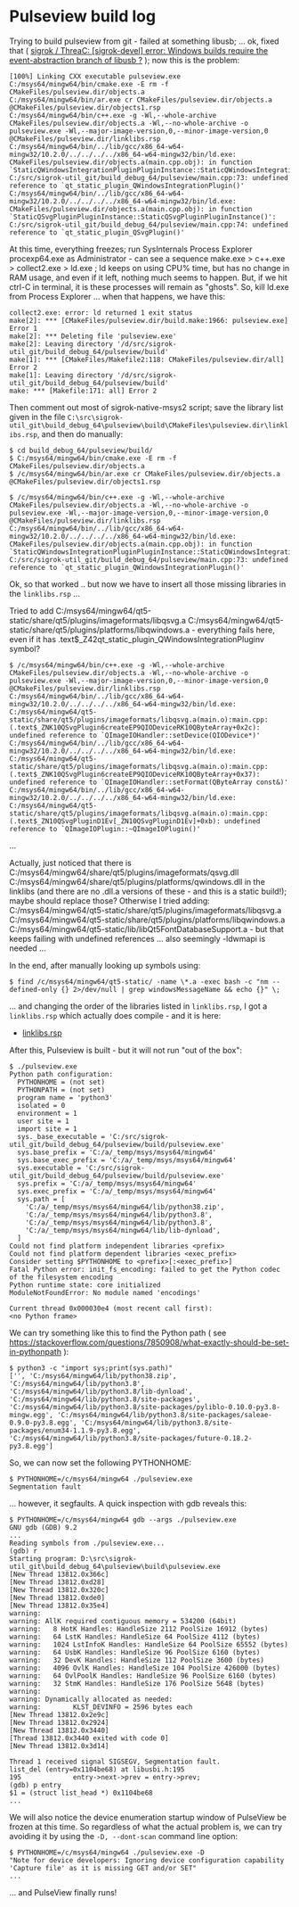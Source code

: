 # Pulseview build log


Trying to build pulseview from git - failed at something libusb; ... ok, fixed that ( [sigrok / ThreaC: [sigrok-devel] error: Windows builds require the event-abstraction branch of libusb ?](https://sourceforge.net/p/sigrok/mailman/sigrok-devel/thread/bc98f387-cfce-2832-ab3f-18dcea9fb87d%40brothers-sons.dk/#msg37138755) ); now this is the problem:

```
[100%] Linking CXX executable pulseview.exe
C:/msys64/mingw64/bin/cmake.exe -E rm -f CMakeFiles/pulseview.dir/objects.a
C:/msys64/mingw64/bin/ar.exe cr CMakeFiles/pulseview.dir/objects.a @CMakeFiles/pulseview.dir/objects1.rsp
C:/msys64/mingw64/bin/c++.exe -g -Wl,--whole-archive CMakeFiles/pulseview.dir/objects.a -Wl,--no-whole-archive -o pulseview.exe -Wl,--major-image-version,0,--minor-image-version,0 @CMakeFiles/pulseview.dir/linklibs.rsp
C:/msys64/mingw64/bin/../lib/gcc/x86_64-w64-mingw32/10.2.0/../../../../x86_64-w64-mingw32/bin/ld.exe: CMakeFiles/pulseview.dir/objects.a(main.cpp.obj): in function `StaticQWindowsIntegrationPluginPluginInstance::StaticQWindowsIntegrationPluginPluginInstance()':
C:/src/sigrok-util_git/build_debug_64/pulseview/main.cpp:73: undefined reference to `qt_static_plugin_QWindowsIntegrationPlugin()'
C:/msys64/mingw64/bin/../lib/gcc/x86_64-w64-mingw32/10.2.0/../../../../x86_64-w64-mingw32/bin/ld.exe: CMakeFiles/pulseview.dir/objects.a(main.cpp.obj): in function `StaticQSvgPluginPluginInstance::StaticQSvgPluginPluginInstance()':
C:/src/sigrok-util_git/build_debug_64/pulseview/main.cpp:74: undefined reference to `qt_static_plugin_QSvgPlugin()'
```

At this time, everything freezes; run SysInternals Process Explorer procexp64.exe as Administrator - can see a sequence make.exe > c++.exe > collect2.exe > ld.exe ; ld keeps on using CPU% time, but has no change in RAM usage, and even if it left, nothing much seems to happen. But, if we hit ctrl-C in terminal, it is these processes will remain as "ghosts". So, kill ld.exe from Process Explorer ... when that happens, we have this:

```
collect2.exe: error: ld returned 1 exit status
make[2]: *** [CMakeFiles/pulseview.dir/build.make:1966: pulseview.exe] Error 1
make[2]: *** Deleting file 'pulseview.exe'
make[2]: Leaving directory '/d/src/sigrok-util_git/build_debug_64/pulseview/build'
make[1]: *** [CMakeFiles/Makefile2:118: CMakeFiles/pulseview.dir/all] Error 2
make[1]: Leaving directory '/d/src/sigrok-util_git/build_debug_64/pulseview/build'
make: *** [Makefile:171: all] Error 2
```

Then comment out most of sigrok-native-msys2 script; save the library list given in the file `C:\src\sigrok-util_git\build_debug_64\pulseview\build\CMakeFiles\pulseview.dir\linklibs.rsp`, and then do manually:

```
$ cd build_debug_64/pulseview/build/
$ C:/msys64/mingw64/bin/cmake.exe -E rm -f CMakeFiles/pulseview.dir/objects.a
$ /c/msys64/mingw64/bin/ar.exe cr CMakeFiles/pulseview.dir/objects.a @CMakeFiles/pulseview.dir/objects1.rsp

$ /c/msys64/mingw64/bin/c++.exe -g -Wl,--whole-archive CMakeFiles/pulseview.dir/objects.a -Wl,--no-whole-archive -o pulseview.exe -Wl,--major-image-version,0,--minor-image-version,0 @CMakeFiles/pulseview.dir/linklibs.rsp
C:/msys64/mingw64/bin/../lib/gcc/x86_64-w64-mingw32/10.2.0/../../../../x86_64-w64-mingw32/bin/ld.exe: CMakeFiles/pulseview.dir/objects.a(main.cpp.obj): in function `StaticQWindowsIntegrationPluginPluginInstance::StaticQWindowsIntegrationPluginPluginInstance()':
C:/src/sigrok-util_git/build_debug_64/pulseview/main.cpp:73: undefined reference to `qt_static_plugin_QWindowsIntegrationPlugin()'
```

Ok, so that worked .. but now we have to insert all those missing libraries in the `linklibs.rsp` ...

Tried to add C:/msys64/mingw64/qt5-static/share/qt5/plugins/imageformats/libqsvg.a
C:/msys64/mingw64/qt5-static/share/qt5/plugins/platforms/libqwindows.a - everything fails here, even if it has .text$_Z42qt_static_plugin_QWindowsIntegrationPluginv symbol?

```
$ /c/msys64/mingw64/bin/c++.exe -g -Wl,--whole-archive CMakeFiles/pulseview.dir/objects.a -Wl,--no-whole-archive -o pulseview.exe -Wl,--major-image-version,0,--minor-image-version,0 @CMakeFiles/pulseview.dir/linklibs.rsp
C:/msys64/mingw64/bin/../lib/gcc/x86_64-w64-mingw32/10.2.0/../../../../x86_64-w64-mingw32/bin/ld.exe: C:/msys64/mingw64/qt5-static/share/qt5/plugins/imageformats/libqsvg.a(main.o):main.cpp:(.text$_ZNK10QSvgPlugin6createEP9QIODeviceRK10QByteArray+0x2c): undefined reference to `QImageIOHandler::setDevice(QIODevice*)'
C:/msys64/mingw64/bin/../lib/gcc/x86_64-w64-mingw32/10.2.0/../../../../x86_64-w64-mingw32/bin/ld.exe: C:/msys64/mingw64/qt5-static/share/qt5/plugins/imageformats/libqsvg.a(main.o):main.cpp:(.text$_ZNK10QSvgPlugin6createEP9QIODeviceRK10QByteArray+0x37): undefined reference to `QImageIOHandler::setFormat(QByteArray const&)'
C:/msys64/mingw64/bin/../lib/gcc/x86_64-w64-mingw32/10.2.0/../../../../x86_64-w64-mingw32/bin/ld.exe: C:/msys64/mingw64/qt5-static/share/qt5/plugins/imageformats/libqsvg.a(main.o):main.cpp:(.text$_ZN10QSvgPluginD1Ev[_ZN10QSvgPluginD1Ev]+0xb): undefined reference to `QImageIOPlugin::~QImageIOPlugin()'
```

...

Actually,  just noticed that there is C:/msys64/mingw64/share/qt5/plugins/imageformats/qsvg.dll C:/msys64/mingw64/share/qt5/plugins/platforms/qwindows.dll in the linklibs (and there are no .dll.a versions of these - and this is a static build!); maybe should replace those? Otherwise I tried adding: C:/msys64/mingw64/qt5-static/share/qt5/plugins/imageformats/libqsvg.a C:/msys64/mingw64/qt5-static/share/qt5/plugins/platforms/libqwindows.a C:/msys64/mingw64/qt5-static/lib/libQt5FontDatabaseSupport.a - but that keeps failing with undefined references ... also seemingly -ldwmapi is needed ...

In the end, after manually looking up symbols using:

    $ find /c/msys64/mingw64/qt5-static/ -name \*.a -exec bash -c "nm --defined-only {} 2>/dev/null | grep windowsMessageName && echo {}" \;

... and changing the order of the libraries listed in `linklibs.rsp`, I got a `linklibs.rsp` which actually does compile - and it is here:

* [linklibs.rsp](linklibs.rsp)

After this, Pulseview is built - but it will not run "out of the box":

```
$ ./pulseview.exe
Python path configuration:
  PYTHONHOME = (not set)
  PYTHONPATH = (not set)
  program name = 'python3'
  isolated = 0
  environment = 1
  user site = 1
  import site = 1
  sys._base_executable = 'C:/src/sigrok-util_git/build_debug_64/pulseview/build/pulseview.exe'
  sys.base_prefix = 'C:/a/_temp/msys/msys64/mingw64'
  sys.base_exec_prefix = 'C:/a/_temp/msys/msys64/mingw64'
  sys.executable = 'C:/src/sigrok-util_git/build_debug_64/pulseview/build/pulseview.exe'
  sys.prefix = 'C:/a/_temp/msys/msys64/mingw64'
  sys.exec_prefix = 'C:/a/_temp/msys/msys64/mingw64'
  sys.path = [
    'C:/a/_temp/msys/msys64/mingw64/lib/python38.zip',
    'C:/a/_temp/msys/msys64/mingw64/lib/python3.8',
    'C:/a/_temp/msys/msys64/mingw64/lib/python3.8',
    'C:/a/_temp/msys/msys64/mingw64/lib/lib-dynload',
  ]
Could not find platform independent libraries <prefix>
Could not find platform dependent libraries <exec_prefix>
Consider setting $PYTHONHOME to <prefix>[:<exec_prefix>]
Fatal Python error: init_fs_encoding: failed to get the Python codec of the filesystem encoding
Python runtime state: core initialized
ModuleNotFoundError: No module named 'encodings'

Current thread 0x000030e4 (most recent call first):
<no Python frame>
```

We can try something like this to find the Python path ( see https://stackoverflow.com/questions/7850908/what-exactly-should-be-set-in-pythonpath ):

```
$ python3 -c "import sys;print(sys.path)"
['', 'C:/msys64/mingw64/lib/python38.zip', 'C:/msys64/mingw64/lib/python3.8', 'C:/msys64/mingw64/lib/python3.8/lib-dynload', 'C:/msys64/mingw64/lib/python3.8/site-packages', 'C:/msys64/mingw64/lib/python3.8/site-packages/pyliblo-0.10.0-py3.8-mingw.egg', 'C:/msys64/mingw64/lib/python3.8/site-packages/saleae-0.9.0-py3.8.egg', 'C:/msys64/mingw64/lib/python3.8/site-packages/enum34-1.1.9-py3.8.egg', 'C:/msys64/mingw64/lib/python3.8/site-packages/future-0.18.2-py3.8.egg']
```

So, we can now set the following PYTHONHOME:

```
$ PYTHONHOME=/c/msys64/mingw64 ./pulseview.exe
Segmentation fault
```

... however, it segfaults. A quick inspection with gdb reveals this:

```
$ PYTHONHOME=/c/msys64/mingw64 gdb --args ./pulseview.exe
GNU gdb (GDB) 9.2
...
Reading symbols from ./pulseview.exe...
(gdb) r
Starting program: D:\src\sigrok-util_git\build_debug_64\pulseview\build\pulseview.exe
[New Thread 13812.0x366c]
[New Thread 13812.0xd28]
[New Thread 13812.0x320c]
[New Thread 13812.0xde0]
[New Thread 13812.0x35e4]
warning:
warning: AllK required contiguous memory = 534200 (64bit)
warning:   8 HotK Handles: HandleSize 2112 PoolSize 16912 (bytes)
warning:   64 LstK Handles: HandleSize 64 PoolSize 4112 (bytes)
warning:   1024 LstInfoK Handles: HandleSize 64 PoolSize 65552 (bytes)
warning:   64 UsbK Handles: HandleSize 96 PoolSize 6160 (bytes)
warning:   32 DevK Handles: HandleSize 112 PoolSize 3600 (bytes)
warning:   4096 OvlK Handles: HandleSize 104 PoolSize 426000 (bytes)
warning:   64 OvlPoolK Handles: HandleSize 96 PoolSize 6160 (bytes)
warning:   32 StmK Handles: HandleSize 176 PoolSize 5648 (bytes)
warning:
warning: Dynamically allocated as needed:
warning:        KLST_DEVINFO = 2596 bytes each
[New Thread 13812.0x2e9c]
[New Thread 13812.0x2924]
[New Thread 13812.0x3440]
[Thread 13812.0x3440 exited with code 0]
[New Thread 13812.0x3d14]

Thread 1 received signal SIGSEGV, Segmentation fault.
list_del (entry=0x1104be68) at libusbi.h:195
195             entry->next->prev = entry->prev;
(gdb) p entry
$1 = (struct list_head *) 0x1104be68
...
```

We will also notice the device enumeration startup window of PulseView be frozen at this time. So regardless of what the actual problem is, we can try avoiding it by using the `-D, --dont-scan` command line option:

```
$ PYTHONHOME=/c/msys64/mingw64 ./pulseview.exe -D
"Note for device developers: Ignoring device configuration capability 'Capture file' as it is missing GET and/or SET"
...
```

... and PulseView finally runs!

